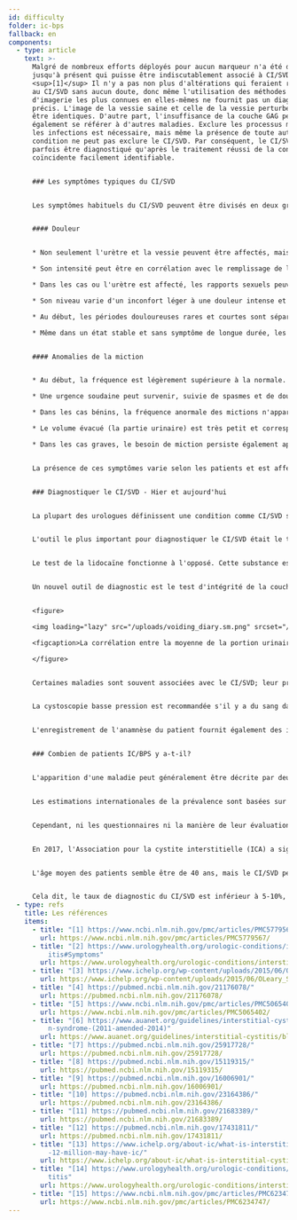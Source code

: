 ```yaml
---
id: difficulty
folder: ic-bps
fallback: en
components:
  - type: article
    text: >-
      Malgré de nombreux efforts déployés pour aucun marqueur n'a été découvert
      jusqu'à présent qui puisse être indiscutablement associé à CI/SVD.
      <sup>[1]</sup> Il n'y a pas non plus d'altérations qui feraient référence
      au CI/SVD sans aucun doute, donc même l'utilisation des méthodes
      d'imagerie les plus connues en elles-mêmes ne fournit pas un diagnostic
      précis. L'image de la vessie saine et celle de la vessie perturbée peuvent
      être identiques. D'autre part, l'insuffisance de la couche GAG ​​peut
      également se référer à d'autres maladies. Exclure les processus malins et
      les infections est nécessaire, mais même la présence de toute autre
      condition ne peut pas exclure le CI/SVD. Par conséquent, le CI/SVD ne peut
      parfois être diagnostiqué qu'après le traitement réussi de la condition
      coïncidente facilement identifiable.


      ### Les symptômes typiques du CI/SVD


      Les symptômes habituels du CI/SVD peuvent être divisés en deux grands groupes.<sup>[2]</sup>


      #### Douleur


      * Non seulement l'urètre et la vessie peuvent être affectés, mais aussi le bas-ventre, la région pelvienne ou périnéale (de plus, chez la femme le vagin, chez l'homme le scrotum et le pénis)

      * Son intensité peut être en corrélation avec le remplissage de la vessie, tandis que la miction peut la réduire temporairement

      * Dans les cas ou l'urètre est affecté, les rapports sexuels peuvent être douloureux

      * Son niveau varie d'un inconfort léger à une douleur intense et atroce

      * Au début, les périodes douloureuses rares et courtes sont séparées par de longs intervalles asymptomatiques. À mesure que le CI/SVD progresse, la douleur devient permanente et peut survenir sans aucune corrélation avec la miction

      * Même dans un état stable et sans symptôme de longue durée, les patients peuvent avoir des poussées de temps en temps


      #### Anomalies de la miction


      * Au début, la fréquence est légèrement supérieure à la normale. Dans les cas graves, 60 à 80 mictions par jour sont également possibles

      * Une urgence soudaine peut survenir, suivie de spasmes et de douleurs

      * Dans les cas bénins, la fréquence anormale des mictions n'apparaît que pendant la journée. Avec la progression de la nycturie, le besoin de miction peut survenir plusieurs fois la nuit.

      * Le volume évacué (la partie urinaire) est très petit et correspond à la quantité de liquide consommée.

      * Dans les cas graves, le besoin de miction persiste également après avoir uriné.


      La présence de ces symptômes varie selon les patients et est affectée par plusieurs facteurs. À savoir, la consommation de certains aliments et boissons, la quantité de stress physique et/ou mental, les troubles digestifs, les infections urinaires (IVU) et (chez la femme) leur cycle menstruel (les symptômes sont généralement pires après l'ovulation).


      ### Diagnostiquer le CI/SVD - Hier et aujourd'hui


      La plupart des urologues définissent une condition comme CI/SVD si les symptômes caractéristiques persistent pendant une certaine période (1,5 à 6 mois) étant donné que toute maladie présentant des symptômes similaires peut être exclue. Remplir des questionnaires peut identifier la présence de symptômes; l'index des symptômes O'Leary-Sant est l'un des plus fréquemment utilisés.<sup>[3]</sup> Cependant, comme aucun test de laboratoire ou tout autre type d'examen ne peut confirmer sans équivoque le CI/SVD, la condition ne peut jamais être diagnostiquée avec une certitude à 100%. Heureusement, non seulement il existe une poignée d'examens complémentaires qui peuvent être utilisés pour affiner le diagnostic, mais aussi la pratique médicale s'est considérablement améliorée dans ce domaine ces dernières années.


      L'outil le plus important pour diagnostiquer le CI/SVD était le test de sensibilité au potassium (aka. Parsons-test ou PST). Ceci a confirmé l'insuffisance de la couche de GAG ​​en fonction de la douleur générée par le chlorure de potassium instillé dans la vessie.<sup>[4]</sup> (Dans le cas d'une couche de GAG ​​saine, aucune douleur significative n'est observée). Cet outil, cependant, était non seulement inutilement invasif mais aussi désagréable, étant donné que les patients avaient une douleur intense due à la solution elle-même. Le test de Parsons n'a pas non plus fourni d'informations pour une analyse quantitative. Dans une version ultérieure de ce test de sensibilité (test de Parsons modifié), la vessie a été remplie d'une solution diluée de chlorure de potassium pour déterminer sa capacité maximale, puis le même processus a été répété avec une solution saline physiologique. La proportion des deux valeurs se réfère à la sensibilité de la paroi de la vessie à la concentration de l'urine. Bien que le test de Parsons modifié puisse également être utilisé pour des mesures quantitatives, il était tout aussi invasif, prenait du temps et sa précision n'était pas supérieure à celle de la version originale. En raison de ces problèmes, aucun des tests n'est recommandé dans les directives récentes.<sup>[5],[6]</sup>


      Le test de la lidocaïne fonctionne à l'opposé. Cette substance est destinée à modérer la douleur vésicale, donc étant donné que la source de la douleur est la vessie elle-même, la lidocaïne instillée atténue les symptômes en cas du CI ​​/ SVD.<sup>[7]</sup> Cet outil est nettement plus confortable que le test de sensibilité au potassium, mais il est tout aussi invasif et ne permet pas non plus d'analyses quantitatives.


      Un nouvel outil de diagnostic est le test d'intégrité de la couche GAG, qui utilise un journal mictionnel de deux jours, et il est également non invasif et indolore. Ce test est basé sur le fait que pour observer la corrélation entre la concentration urinaire et la capacité vésicale, rien n'a besoin d'être instillé; la solution de sels dissous est déjà présente - sous la forme de l'urine elle-même. La concentration de substances urinaires - sels compris - dépend de la quantité de liquide consommé. Le volume de chaque miction peut être mesuré pour une journée où le patient consomme le moins de liquide possible, puis la même chose peut être faite le deuxième jour où le patient consomme autant de liquide que possible. Dans le cas d'une paroi vésicale saine, il n'y a pas de corrélation entre les volumes mictionnels moyens et l'apport liquide. Dans la phase précoce de du CI/SVD, la consommation de liquide plus élevée entraîne des portions d'urine 30 à 50% plus élevées. À mesure que la maladie progresse, la différence augmente de 50 à 100%; dans les cas graves, il peut être de 300 à 500%. Par conséquent, non seulement le journal de miction de 2 jours indique la paroi de la vessie endommagée, mais il décrit également le montant des dommages, numériquement. Ainsi, le test d'intégrité de la couche GAG ​​permet également une analyse quantitative.


      <figure>

      <img loading="lazy" src="/uploads/voiding_diary.sm.png" srcset="/uploads/voiding_diary.png 2x, /uploads/voiding_diary.sm.png 1x" alt="voiding diary"/>

      <figcaption>La corrélation entre la moyenne de la portion urinaire diurne et la quantité totale d'urine diurne, dans le cas de personnes en bonne santé et de patients CI/SVD (voir figure).</figcaption>

      </figure>


      Certaines maladies sont souvent associées avec le CI/SVD; leur présence peut étayer le diagnostic. Ce groupe comprend les symptômes allergiques, la migraine, le syndrome du côlon irritable, l'endométriose, la vulvodynie, le syndrome de fatigue chronique, le syndrome de Sjögren, le trouble panique et beaucoup d'autres conditions.<sup>[8]</sup>


      La cystoscopie basse pression est recommandée s'il y a du sang dans l'urine, ou la cytologie urinaire fait référence à la possibilité d'un processus malin (ou s'il y a un résultat clairement positif), ou l'état du patient s'aggrave malgré le traitement combiné qu'il reçoit, à examiner si un cancer de la vessie ou une autre maladie ayant des symptômes similaires sont présents. La biopsie de la muqueuse vésicale est réalisée uniquement si l'image cystoscopique révèle des zones pouvant faire référence à une tumeur maligne. Si la cystoscopie ne soulève pas de suspicion de malignité, une cytologie urinaire doit être effectuée, qui est la méthode non invasive la plus sensible.


      L'enregistrement de l'anamnèse du patient fournit également des informations utiles. Cela devrait inclure non seulement les symptômes actuels, mais également les antécédents de leurs infections antérieures, les autres maladies dont ils souffrent (principalement les maladies auto-immunes et les troubles digestifs), les médicaments et/ou les antibiotiques pris actuellement ou auparavant, le régime alimentaire du patient et d'autres caractéristiques du mode de vie et la corrélation entre les symptômes et quelconque des informations décrites ci-dessus.


      ### Combien de patients IC/BPS y a-t-il?


      L'apparition d'une maladie peut généralement être décrite par deux types de données. L'incidence désigne les nouveaux cas enregistrés pendant une certaine période (généralement un an). La prévalence, en revanche, désigne le nombre total de personnes touchées par la maladie à un moment donné. Dans le cas du CI/SVD, qui semble être une condition à vie, ces dernières données sont pertinentes.


      Les estimations internationales de la prévalence sont basées sur la présence de symptômes, le remplissage de questionnaires et les données sur les patients ayant reçu un diagnostic du CI ​​/ SVD. Le nombre de personnes touchées par le CI/SVD est généralement compté pour 100 000 personnes.


      Cependant, ni les questionnaires ni la manière de leur évaluation ne sont standardisés. Certaines études qui n'utilisaient que les données recueillies auprès des médecins en se concentrant sur les cas diagnostiqués ont conclu à une prévalence de 45–197/100 000.<sup>[9]</sup> D'autre part, une enquête dans laquelle les ménages avaient été contactés par téléphone a estimé que 1 900–4 200/100 000 hommes et 2 750–6350/100 000 femmes étaient touchées par l'IC/BPS. Seuls 10% de ce dernier groupe avaient été diagnostiqués.<sup>[10],[11]</sup> Selon une autre recherche basée sur l'auto-déclaration par e-mail, le CI/SVD peut affecter 258–13,114/100 000 personnes, selon le mode de calcul.<sup>[12]</sup>


      En 2017, l'Association pour la cystite interstitielle (ICA) a signalé que rien qu'aux États-Unis, il y avait 3 à 8 millions de femmes et 1 à 4 millions d'hommes affectés par le CI/SVD.<sup>[13]</sup> Ces dernières années, cette estimation semble avoir été acceptée par de nombreux journaux et organisations concernés.<sup>[14]</sup>,<sup>[15]</sup> Compte tenu de la moyenne des deux valeurs, une prévalence de 2 400/100 000 semble être un calcul raisonnable.


      L'âge moyen des patients semble être de 40 ans, mais le CI/SVD peut également apparaître à un âge plus jeune ou plus avancé.


      Cela dit, le taux de diagnostic du CI/SVD est inférieur à 5-10%, même dans les pays où les soins de santé sont les plus avancés. Il n'existe a pas d'autre condition de cette gravité, qui a un taux de diagnostic plus faible.
  - type: refs
    title: Les références
    items:
      - title: "[1] https://www.ncbi.nlm.nih.gov/pmc/articles/PMC5779567/"
        url: https://www.ncbi.nlm.nih.gov/pmc/articles/PMC5779567/
      - title: "[2] https://www.urologyhealth.org/urologic-conditions/interstitial-cyst\
          itis#Symptoms"
        url: https://www.urologyhealth.org/urologic-conditions/interstitial-cystitis#Symptoms
      - title: "[3] https://www.ichelp.org/wp-content/uploads/2015/06/OLeary_Sant.pdf"
        url: https://www.ichelp.org/wp-content/uploads/2015/06/OLeary_Sant.pdf
      - title: "[4] https://pubmed.ncbi.nlm.nih.gov/21176078/"
        url: https://pubmed.ncbi.nlm.nih.gov/21176078/
      - title: "[5] https://www.ncbi.nlm.nih.gov/pmc/articles/PMC5065402/"
        url: https://www.ncbi.nlm.nih.gov/pmc/articles/PMC5065402/
      - title: "[6] https://www.auanet.org/guidelines/interstitial-cystitis/bladder-pai\
          n-syndrome-(2011-amended-2014)"
        url: https://www.auanet.org/guidelines/interstitial-cystitis/bladder-pain-syndrome-(2011-amended-2014)
      - title: "[7] https://pubmed.ncbi.nlm.nih.gov/25917728/"
        url: https://pubmed.ncbi.nlm.nih.gov/25917728/
      - title: "[8] https://pubmed.ncbi.nlm.nih.gov/15119315/"
        url: https://pubmed.ncbi.nlm.nih.gov/15119315/
      - title: "[9] https://pubmed.ncbi.nlm.nih.gov/16006901/"
        url: https://pubmed.ncbi.nlm.nih.gov/16006901/
      - title: "[10] https://pubmed.ncbi.nlm.nih.gov/23164386/"
        url: https://pubmed.ncbi.nlm.nih.gov/23164386/
      - title: "[11] https://pubmed.ncbi.nlm.nih.gov/21683389/"
        url: https://pubmed.ncbi.nlm.nih.gov/21683389/
      - title: "[12] https://pubmed.ncbi.nlm.nih.gov/17431811/"
        url: https://pubmed.ncbi.nlm.nih.gov/17431811/
      - title: "[13] https://www.ichelp.org/about-ic/what-is-interstitial-cystitis/4-to\
          -12-million-may-have-ic/"
        url: https://www.ichelp.org/about-ic/what-is-interstitial-cystitis/4-to-12-million-may-have-ic/
      - title: "[14] https://www.urologyhealth.org/urologic-conditions/interstitial-cys\
          titis"
        url: https://www.urologyhealth.org/urologic-conditions/interstitial-cystitis
      - title: "[15] https://www.ncbi.nlm.nih.gov/pmc/articles/PMC6234747/"
        url: https://www.ncbi.nlm.nih.gov/pmc/articles/PMC6234747/
---
```

